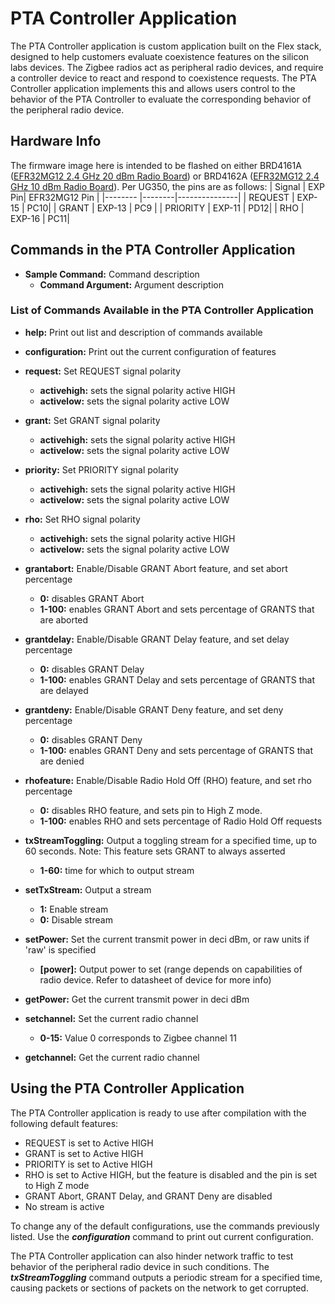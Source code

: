 # PTA Controller Application

The PTA Controller application is custom application built on the Flex stack, designed to help customers evaluate coexistence features on the silicon labs devices.
The Zigbee radios act as peripheral radio devices, and require a controller device to react and respond to coexistence requests.
The PTA Controller application implements this and allows users control to the behavior of the PTA Controller to evaluate the corresponding behavior of the peripheral radio device.

## Hardware Info

The firmware image here is intended to be flashed on either BRD4161A ([EFR32MG12 2.4 GHz 20 dBm Radio Board](https://www.silabs.com/documents/public/reference-manuals/brd4162a-rm.pdf)) or BRD4162A ([EFR32MG12 2.4 GHz 10 dBm Radio Board](https://www.silabs.com/documents/public/reference-manuals/brd4162a-rm.pdf)). Per UG350, the pins are as follows:
| Signal   | EXP Pin| EFR32MG12 Pin |
|--------  |--------|---------------|
| REQUEST  | EXP-15 |  PC10|
| GRANT    | EXP-13 |  PC9 |
| PRIORITY | EXP-11 |  PD12|
| RHO      | EXP-16 |  PC11|


## Commands in the PTA Controller Application

* __Sample Command:__ Command description
	* __Command Argument:__ Argument description




### List of Commands Available in the PTA Controller Application

* __help:__ Print out list and description of commands available

* __configuration:__ Print out the current configuration of features

* __request:__ Set REQUEST signal polarity
	* __activehigh:__ sets the signal polarity active HIGH
	* __activelow:__ sets the signal polarity active LOW

* __grant:__ Set GRANT signal polarity
	* __activehigh:__ sets the signal polarity active HIGH
	* __activelow:__ sets the signal polarity active LOW

* __priority:__ Set PRIORITY signal polarity
	* __activehigh:__ sets the signal polarity active HIGH
	* __activelow:__ sets the signal polarity active LOW

* __rho:__ Set RHO signal polarity
	* __activehigh:__ sets the signal polarity active HIGH
	* __activelow:__ sets the signal polarity active LOW


* __grantabort:__ Enable/Disable GRANT Abort feature, and set abort percentage
	* __0:__ disables GRANT Abort
	* __1-100:__ enables GRANT Abort and sets percentage of GRANTS that are aborted


* __grantdelay:__ Enable/Disable GRANT Delay feature, and set delay percentage
	* __0:__ disables GRANT Delay
	* __1-100:__ enables GRANT Delay and sets percentage of GRANTS that are delayed


* __grantdeny:__ Enable/Disable GRANT Deny feature, and set deny percentage
	* __0:__ disables GRANT Deny
	* __1-100:__ enables GRANT Deny and sets percentage of GRANTS that are denied


* __rhofeature:__ Enable/Disable Radio Hold Off (RHO) feature, and set rho percentage
	* __0:__ disables RHO feature, and sets pin to High Z mode.
	* __1-100:__ enables RHO and sets percentage of Radio Hold Off requests


* __txStreamToggling:__ Output a toggling stream for a specified time, up to 60 seconds. Note: This feature sets GRANT to always asserted
	* __1-60:__ time for which to output stream

* __setTxStream:__ Output a stream
	* __1:__ Enable stream
	* __0:__ Disable stream

* __setPower:__ Set the current transmit power in deci dBm, or raw units if 'raw' is specified
	* __[power]:__ Output power to set (range depends on capabilities of radio device. Refer to datasheet of device for more info)

* __getPower:__ Get the current transmit power in deci dBm

* __setchannel:__ Set the current radio channel
	* __0-15:__ Value 0 corresponds to Zigbee channel 11

* __getchannel:__ Get the current radio channel




## Using the PTA Controller Application
The PTA Controller application is ready to use after compilation with the following default features:

* REQUEST is set to Active HIGH
* GRANT is set to Active HIGH
* PRIORITY is set to Active HIGH
* RHO is set to Active HIGH, but the feature is disabled and the pin is set to High Z mode
* GRANT Abort, GRANT Delay, and GRANT Deny are disabled
* No stream is active

To change any of the default configurations, use the commands previously listed.
Use the __*configuration*__ command to print out current configuration.

The PTA Controller application can also hinder network traffic to test behavior of the peripheral radio device in such conditions.
The __*txStreamToggling*__ command outputs a periodic stream for a specified time, causing packets or sections of packets on the network to get corrupted.
